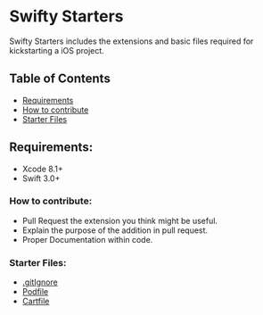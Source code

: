 # Swifty Starters
Swifty Starters includes the extensions and basic files required for kickstarting a iOS project.

## Table of Contents
- [Requirements](#requirements)
- [How to contribute](#how-to-contribute)
- [Starter Files](#starter_files)

## Requirements:
- Xcode 8.1+
- Swift 3.0+

### How to contribute:
- Pull Request the extension you think might be useful.
- Explain the purpose of the addition in pull request.
- Proper Documentation within code.

### Starter Files:
- [.gitIgnore](./StarterFiles/.gitIgnore)
- [Podfile](./StarterFiles/Podfile)
- [Cartfile](./StarterFiles/Cartfile)
